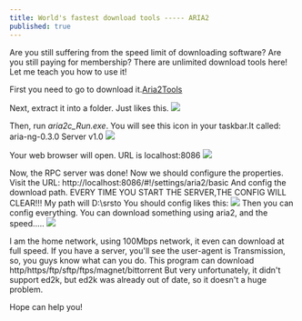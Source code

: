 ```yaml
---
title: World's fastest download tools ----- ARIA2
published: true
---
```

Are you still suffering from the speed limit of downloading software?
Are you still paying for membership?
There are unlimited download tools here! Let me teach you how to use it!

First you need to go to download it.[Aria2Tools](https://raw.githubusercontent.com/orange2008/postitem/master/Aria2-Postitem/Aria2_Tools.zip)

Next, extract it into a folder. Just likes this.
![](https://cdn.jsdelivr.net/gh/orange2008/IMGBED/assets/20200708124634.png)

Then, run _aria2c_Run.exe_. You will see this icon in your taskbar.It called: aria-ng-0.3.0 Server v1.0
![](https://cdn.jsdelivr.net/gh/orange2008/IMGBED/assets/20200708124705.png)

Your web browser will open. URL is localhost:8086
![](https://cdn.jsdelivr.net/gh/orange2008/IMGBED/assets/20200708124740.png)

Now, the RPC server was done! Now we should configure the properties.
Visit the URL: http://localhost:8086/#!/settings/aria2/basic
And config the download path.
EVERY TIME YOU START THE SERVER,THE CONFIG WILL CLEAR!!!
My path will D:\srsto
You should config likes this:
![](https://cdn.jsdelivr.net/gh/orange2008/IMGBED/assets/20200708124813.png)
Then you can config everything.
You can download something using aria2, and the speed.....
![](https://cdn.jsdelivr.net/gh/orange2008/IMGBED/assets/20200708124854.png)

I am the home network, using 100Mbps network, it even can download at full speed.
If you have a server, you'll see the user-agent is Transmission, so, you guys know what can you do.
This program can download http/https/ftp/sftp/ftps/magnet/bittorrent
But very unfortunately, it didn't support ed2k, but ed2k was already out of date, so it doesn't a huge problem.

Hope can help you!
